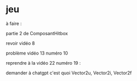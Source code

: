 # jeu

à faire :

partie 2 de ComposantHitbox

revoir vidéo 8

problème vidéo 13 numéro 10

reprendre à la vidéo 22 numéro 19 :

demander à chatgpt c'est quoi Vector2u, Vector2i, Vector2f